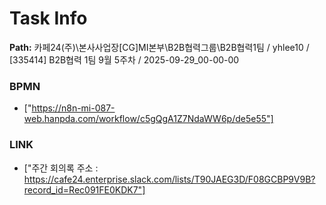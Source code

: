 # Task Info

**Path:** 카페24(주)\본사사업장\[CG]MI본부\B2B협력그룹\B2B협력1팀 / yhlee10 / [335414] B2B협력 1팀 9월 5주차 / 2025-09-29_00-00-00

### BPMN
- ["https://n8n-mi-087-web.hanpda.com/workflow/c5gQgA1Z7NdaWW6p/de5e55"]

### LINK
- ["주간 회의록 주소 : https://cafe24.enterprise.slack.com/lists/T90JAEG3D/F08GCBP9V9B?record_id=Rec091FE0KDK7"]

